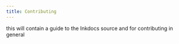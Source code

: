 ```yaml
---
title: Contributing
---
```


this will contain a guide to the Inkdocs source and for contributing in general
